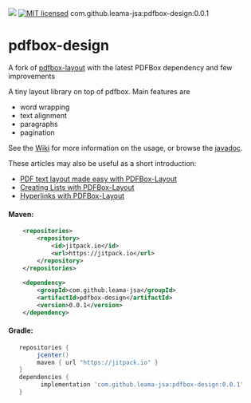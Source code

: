 [![](https://jitpack.io/v/leama-jsa/pdfbox-design.svg)](https://jitpack.io/#leama-jsa/pdfbox-design)
[![MIT licensed](https://img.shields.io/badge/license-MIT-blue.svg)](./LICENSE)
com.github.leama-jsa:pdfbox-design:0.0.1
# pdfbox-design
A fork of [pdfbox-layout](https://github.com/ralfstuckert/pdfbox-layout) with the latest PDFBox dependency and few improvements

A tiny layout library on top of pdfbox. Main features are

* word wrapping
* text alignment
* paragraphs 
* pagination

See the [Wiki](https://github.com/ralfstuckert/pdfbox-layout/wiki) for more information on the usage, or browse the [javadoc](https://jitpack.io/com/github/ralfstuckert/pdfbox-layout/pdfbox2-layout/1.0.0/javadoc/).

These articles may also be useful as a short introduction:
* [PDF text layout made easy with PDFBox-Layout](https://hardmockcafe.blogspot.de/2016/04/pdf-text-layout-made-easy-with-pdfbox_17.html)
* [Creating Lists with PDFBox-Layout](https://hardmockcafe.blogspot.de/2016/06/creating-lists-with-pdfbox-layout.html)
* [Hyperlinks with PDFBox-Layout](http://hardmockcafe.blogspot.de/2016/08/hyperlinks-with-pdfbox-layout_46.html)

#### Maven:

```xml
    <repositories>
        <repository>
            <id>jitpack.io</id>
            <url>https://jitpack.io</url>
        </repository>
    </repositories>
    
    <dependency>
        <groupId>com.github.leama-jsa</groupId>
        <artifactId>pdfbox-design</artifactId>
        <version>0.0.1</version>
    </dependency>
```

#### Gradle:

```gradle
   repositories { 
        jcenter()
        maven { url "https://jitpack.io" }
   }
   dependencies {
         implementation 'com.github.leama-jsa:pdfbox-design:0.0.1'
   }
```
